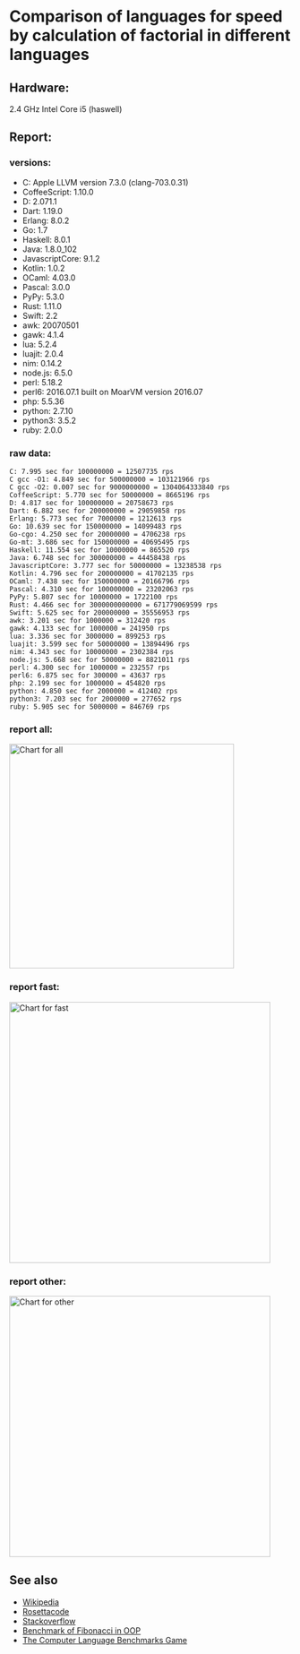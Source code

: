 Comparison of languages for speed by calculation of factorial in different languages
====================================================================================

Hardware:
---------
2.4 GHz Intel Core i5 (haswell)

Report:
-------
### versions:

  * C: Apple LLVM version 7.3.0 (clang-703.0.31)
  * CoffeeScript: 1.10.0
  * D: 2.071.1
  * Dart: 1.19.0
  * Erlang: 8.0.2
  * Go: 1.7
  * Haskell: 8.0.1
  * Java: 1.8.0_102
  * JavascriptCore: 9.1.2
  * Kotlin: 1.0.2
  * OCaml: 4.03.0
  * Pascal: 3.0.0
  * PyPy: 5.3.0
  * Rust: 1.11.0
  * Swift: 2.2
  * awk: 20070501
  * gawk: 4.1.4
  * lua: 5.2.4
  * luajit: 2.0.4
  * nim: 0.14.2
  * node.js: 6.5.0
  * perl: 5.18.2
  * perl6: 2016.07.1 built on MoarVM version 2016.07
  * php: 5.5.36
  * python: 2.7.10
  * python3: 3.5.2
  * ruby: 2.0.0


### raw data:

    C: 7.995 sec for 100000000 = 12507735 rps
    C gcc -O1: 4.849 sec for 500000000 = 103121966 rps
    C gcc -O2: 0.007 sec for 9000000000 = 1304064333840 rps
    CoffeeScript: 5.770 sec for 50000000 = 8665196 rps
    D: 4.817 sec for 100000000 = 20758673 rps
    Dart: 6.882 sec for 200000000 = 29059858 rps
    Erlang: 5.773 sec for 7000000 = 1212613 rps
    Go: 10.639 sec for 150000000 = 14099483 rps
    Go-cgo: 4.250 sec for 20000000 = 4706238 rps
    Go-mt: 3.686 sec for 150000000 = 40695495 rps
    Haskell: 11.554 sec for 10000000 = 865520 rps
    Java: 6.748 sec for 300000000 = 44458438 rps
    JavascriptCore: 3.777 sec for 50000000 = 13238538 rps
    Kotlin: 4.796 sec for 200000000 = 41702135 rps
    OCaml: 7.438 sec for 150000000 = 20166796 rps
    Pascal: 4.310 sec for 100000000 = 23202063 rps
    PyPy: 5.807 sec for 10000000 = 1722100 rps
    Rust: 4.466 sec for 3000000000000 = 671779069599 rps
    Swift: 5.625 sec for 200000000 = 35556953 rps
    awk: 3.201 sec for 1000000 = 312420 rps
    gawk: 4.133 sec for 1000000 = 241950 rps
    lua: 3.336 sec for 3000000 = 899253 rps
    luajit: 3.599 sec for 50000000 = 13894496 rps
    nim: 4.343 sec for 10000000 = 2302384 rps
    node.js: 5.668 sec for 50000000 = 8821011 rps
    perl: 4.300 sec for 1000000 = 232557 rps
    perl6: 6.875 sec for 300000 = 43637 rps
    php: 2.199 sec for 1000000 = 454820 rps
    python: 4.850 sec for 2000000 = 412402 rps
    python3: 7.203 sec for 2000000 = 277652 rps
    ruby: 5.905 sec for 5000000 = 846769 rps


### report all:

<img alt="Chart for all" width="401" src="https://chart.googleapis.com/chart?cht=bhs&chs=602x498&chd=t%3A103121965%2C44458437%2C41702135%2C40695494%2C35556953%2C29059858%2C23202062%2C20758672%2C20166795%2C14099483%2C13894495%2C13238537%2C12507734%2C8821011%2C8665196%2C4706237%2C2302383%2C1722100%2C1212612%2C899252%2C865520%2C846768%2C454820%2C412402%2C312420%2C277652%2C241949%2C232556&chco=4d89f9&chbh=12&chds=0,103121965.958408&chxt=x,y,r&chxl=1%3A%7Cperl%7Cgawk%7Cpython3%7Cawk%7Cpython%7Cphp%7Cruby%7CHaskell%7Clua%7CErlang%7CPyPy%7Cnim%7CGo-cgo%7CCoffeeScript%7Cnode.js%7CC%7CJavascriptCore%7Cluajit%7CGo%7COCaml%7CD%7CPascal%7CDart%7CSwift%7CGo-mt%7CKotlin%7CJava%7CC%20gcc%20-O1%7C2%3A%7C232556%20rps%7C241949%20rps%7C277652%20rps%7C312420%20rps%7C412402%20rps%7C454820%20rps%7C846768%20rps%7C865520%20rps%7C899252%20rps%7C1212612%20rps%7C1722100%20rps%7C2302383%20rps%7C4706237%20rps%7C8665196%20rps%7C8821011%20rps%7C12507734%20rps%7C13238537%20rps%7C13894495%20rps%7C14099483%20rps%7C20166795%20rps%7C20758672%20rps%7C23202062%20rps%7C29059858%20rps%7C35556953%20rps%7C40695494%20rps%7C41702135%20rps%7C44458437%20rps%7C103121965%20rps%7C0%3A%7C0%20%25%7C10%20%25%7C20%20%25%7C30%20%25%7C40%20%25%7C50%20%25%7C60%20%25%7C70%20%25%7C80%20%25%7C90%20%25%7C100%20%25">

### report fast:

<img alt="Chart for fast" width="466" src="https://chart.googleapis.com/chart?cht=bhs&chs=700x311&chd=t%3A103121965%2C44458437%2C41702135%2C40695494%2C35556953%2C29059858%2C23202062%2C20758672%2C20166795%2C14099483%2C13894495%2C13238537%2C12507734%2C8821011%2C8665196%2C4706237%2C2302383&chco=4d89f9&chbh=12&chds=0,103121965.958408&chxt=x,y,r&chxl=1%3A%7Cnim%7CGo-cgo%7CCoffeeScript%7Cnode.js%7CC%7CJavascriptCore%7Cluajit%7CGo%7COCaml%7CD%7CPascal%7CDart%7CSwift%7CGo-mt%7CKotlin%7CJava%7CC%20gcc%20-O1%7C2%3A%7C2302383%20rps%7C4706237%20rps%7C8665196%20rps%7C8821011%20rps%7C12507734%20rps%7C13238537%20rps%7C13894495%20rps%7C14099483%20rps%7C20166795%20rps%7C20758672%20rps%7C23202062%20rps%7C29059858%20rps%7C35556953%20rps%7C40695494%20rps%7C41702135%20rps%7C44458437%20rps%7C103121965%20rps%7C0%3A%7C0%20%25%7C10%20%25%7C20%20%25%7C30%20%25%7C40%20%25%7C50%20%25%7C60%20%25%7C70%20%25%7C80%20%25%7C90%20%25%7C100%20%25">

### report other:

<img alt="Chart for other" width="466" src="https://chart.googleapis.com/chart?cht=bhs&chs=700x209&chd=t%3A1722100%2C1212612%2C899252%2C865520%2C846768%2C454820%2C412402%2C312420%2C277652%2C241949%2C232556&chco=4d89f9&chbh=12&chds=0,1722100.24107853&chxt=x,y,r&chxl=1%3A%7Cperl%7Cgawk%7Cpython3%7Cawk%7Cpython%7Cphp%7Cruby%7CHaskell%7Clua%7CErlang%7CPyPy%7C2%3A%7C232556%20rps%7C241949%20rps%7C277652%20rps%7C312420%20rps%7C412402%20rps%7C454820%20rps%7C846768%20rps%7C865520%20rps%7C899252%20rps%7C1212612%20rps%7C1722100%20rps%7C0%3A%7C0%20%25%7C10%20%25%7C20%20%25%7C30%20%25%7C40%20%25%7C50%20%25%7C60%20%25%7C70%20%25%7C80%20%25%7C90%20%25%7C100%20%25">



See also
--------

  * [Wikipedia](http://en.wikipedia.org/wiki/Factorial)
  * [Rosettacode](http://rosettacode.org/wiki/Factorial)
  * [Stackoverflow](http://stackoverflow.com/questions/23930/factorial-algorithms-in-different-languages)
  * [Benchmark of Fibonacci in OOP](https://github.com/Balancer/benchmarks-fib-obj)
  * [The Computer Language Benchmarks Game](http://benchmarksgame.alioth.debian.org)
